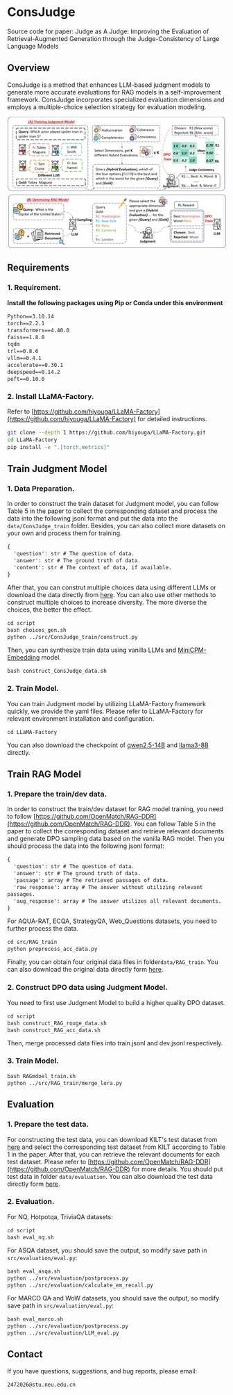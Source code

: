 # ConsJudge
Source code for paper: Judge as A Judge: Improving the Evaluation of Retrieval-Augmented Generation through the Judge-Consistency of Large Language Models

## Overview

ConsJudge is a method that enhances LLM-based judgment models to generate more accurate evaluations for RAG models in a self-improvement framework. ConsJudge incorporates specialized evaluation dimensions and employs a multiple-choice selection strategy for evaluation modeling.

![](fig/fig.png)

## Requirements

### 1. Requirement.
**Install the following packages using Pip or Conda under this environment**

```
Python==3.10.14
torch==2.2.1
transformers==4.40.0
faiss==1.8.0
tqdm
trl==0.8.6
vllm==0.4.1
accelerate==0.30.1
deepspeed==0.14.2
peft==0.10.0
```
### 2. Install LLaMA-Factory.
Refer to [https://github.com/hiyouga/LLaMA-Factory](https://github.com/hiyouga/LLaMA-Factory) for detailed instructions.

```bash
git clone --depth 1 https://github.com/hiyouga/LLaMA-Factory.git
cd LLaMA-Factory
pip install -e ".[torch,metrics]"
```

## Train Judgment Model

### 1. Data Preparation.
In order to construct the train dataset for Judgment model, you can follow Table 5 in the paper to collect the corresponding dataset and process the data into the following jsonl format and put the data into the ``data/ConsJudge_train`` folder. Besides, you can also collect more datasets on your own and process them for training.
```
{
  'question': str # The question of data.
  'answer': str # The ground truth of data.
  'content': str # The context of data, if available.
}
```
After that, you can construt multiple choices data using different LLMs or download the data directly from [here](https://huggingface.co/datasets/sanwuge/ConsJudge/tree/main). You can also use other methods to construct multiple choices to increase diversity. The more diverse the choices, the better the effect.

```
cd script
bash choices_gen.sh
python ../src/ConsJudge_train/construct.py
```
Then, you can synthesize train data using vanilla LLMs and [MiniCPM-Embedding](https://huggingface.co/openbmb/MiniCPM-Embedding) model.
```
bash construct_ConsJudge_data.sh
```
### 2. Train Model.
You can train Judgment model by utilizing LLaMA-Factory framework quickly, we provide the yaml files. Please refer to LLaMA-Factory for relevant environment installation and configuration.
```
cd LLaMA-Factory
```
You can also download the checkpoint of [qwen2.5-14B](https://huggingface.co/sanwuge/ConsJudge-qwen) and [llama3-8B](https://huggingface.co/sanwuge/ConsJudge-llama) directly.

## Train RAG Model
### 1. Prepare the train/dev data.
In order to construct the train/dev dataset for RAG model training, you need to follow [https://github.com/OpenMatch/RAG-DDR](https://github.com/OpenMatch/RAG-DDR). You can follow Table 5 in the paper to collect the corresponding dataset and retrieve relevant documents and generate DPO sampling data based on the vanilla RAG model. Then you should process the data into the following jsonl format:
```
{
  'question': str # The question of data.
  'answer': str # The ground truth of data.
  'passage': array # The retrieved passages of data.
  'raw_response': array # The answer without utilizing relevant passages.
  'aug_response': array # The answer utilizes all relevant documents.
}
```
For AQUA-RAT, ECQA, StrategyQA, Web_Questions datasets, you need to further process the data.
```
cd src/RAG_train
python preprocess_acc_data.py
```
Finally, you can obtain four original data files in folder``data/RAG_train``. You can also download the original data directly form [here](https://huggingface.co/datasets/sanwuge/ConsJudge/tree/main).
### 2. Construct DPO data using Judgment Model.
You need to first use Judgment Model to build a higher quality DPO dataset.
```
cd script
bash construct_RAG_rouge_data.sh
bash construct_RAG_acc_data.sh
```
Then, merge processed data files into train.jsonl and dev.jsonl respectively.
### 3. Train Model.
```
bash RAGmdoel_train.sh
python ../src/RAG_train/merge_lora.py
```
## Evaluation
### 1. Prepare the test data.
For constructing the test data, you can download KILT's test dataset from [here](https://github.com/facebookresearch/KILT) and select the corresponding test dataset from KILT according to Table 1 in the paper. After that, you can retrieve the relevant documents for each test dataset. Please refer to [https://github.com/OpenMatch/RAG-DDR](https://github.com/OpenMatch/RAG-DDR) for more details. You should put test data in folder ``data/evaluation``. You can also download the test data directly form [here](https://huggingface.co/datasets/sanwuge/ConsJudge/tree/main).

### 2. Evaluation.
For NQ, Hotpotqa, TriviaQA datasets:
```
cd script
bash eval_nq.sh
```
For ASQA dataset, you should save the output, so modify save path in ``src/evaluation/eval.py``:
```
bash eval_asqa.sh
python ../src/evaluation/postprocess.py
python ../src/evaluation/calculate_em_recall.py
```
For MARCO QA and WoW datasets, you should save the output, so modify save path in ``src/evaluation/eval.py``:
```
bash eval_marco.sh
python ../src/evaluation/postprocess.py
python ../src/evaluation/LLM_eval.py
```



## Contact

If you have questions, suggestions, and bug reports, please email:
```
2472026@stu.neu.edu.cn
```